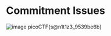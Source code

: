 # Commitment Issues

![image](https://github.com/ashine92/picoCTF/assets/62413378/b73b6bef-2814-4898-92ac-0cc1ce670bed)
picoCTF{s@n1t1z3_9539be6b}
